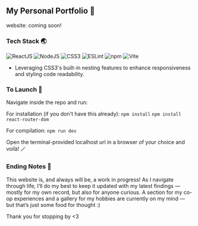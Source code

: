 ## My Personal Portfolio 🧳

website: coming soon!

### Tech Stack 🌏

<p align="left">
  <img src="https://img.shields.io/badge/react-%2320232a.svg?style=for-the-badge&logo=react&logoColor=%2361DAFB" alt="ReactJS"/>
  <img src="https://img.shields.io/badge/node.js-6DA55F?style=for-the-badge&logo=node.js&logoColor=white" alt="NodeJS"/>
  <img src="https://img.shields.io/badge/css3-%231572B6.svg?style=for-the-badge&logo=css3&logoColor=white" alt="CSS3"/>
  <img src="https://img.shields.io/badge/ESLint-4B3263?style=for-the-badge&logo=eslint&logoColor=white" alt="ESLint"/>
  <img src="https://img.shields.io/badge/NPM-%23CB3837.svg?style=for-the-badge&logo=npm&logoColor=white" alt="npm"/>
  <img src="https://img.shields.io/badge/vite-%23646CFF.svg?style=for-the-badge&logo=vite&logoColor=white" alt="Vite"/>
</p>

- Leveraging CSS3's built-in nesting features to enhance responsiveness and styling code readability.

### To Launch 🚀

Navigate inside the repo and run:  

For installation (if you don't have this already):
```npm install```
```npm install react-router-dom``` 

For compilation:
```npm run dev```  

Open the terminal-provided localhost url in a browser of your choice and voilà! 🪄

### Ending Notes 💌

This website is, and always will be, a work in progress! As I navigate through life, I’ll do my best to keep it updated with my latest findings — mostly for my own record, but also for anyone curious. A section for my co-op experiences and a gallery for my hobbies are currently on my mind — but that’s just some food for thought :)

Thank you for stopping by <3
